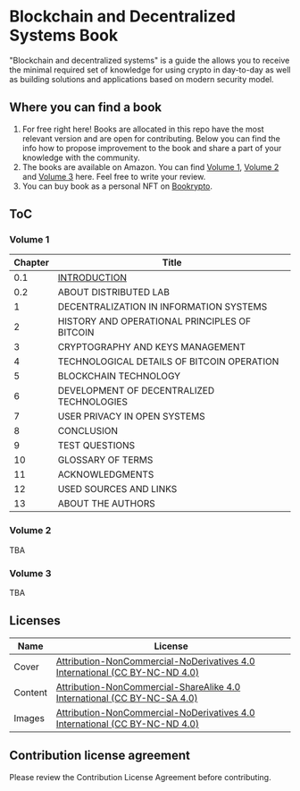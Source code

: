 # Blockchain and Decentralized Systems Book

"Blockchain and decentralized systems" is a guide the allows you to receive the minimal required set of knowledge for
using crypto in day-to-day as well as building solutions and applications based on modern security model.

## Where you can find a book

1. For free right here! Books are allocated in this repo have the most relevant version and are open for contributing. 
Below you can find the info how to propose improvement to the book and share a part of your knowledge with the 
community.
2. The books are available on Amazon. You can find 
[Volume 1](https://www.amazon.com/Blockchain-Decentralized-Systems-Pavel-Kravchenko/dp/6177634281), 
[Volume 2](https://www.amazon.com/Blockchain-Decentralized-Systems-three-volumes/dp/B08761ND71) and
[Volume 3](https://www.amazon.com/Blockchain-Decentralized-Systems-three-volumes/dp/6177634796) here. Feel free to write
your review.
3. You can buy book as a personal NFT on [Bookrypto](https://bookrypto.com/).

## ToC
### Volume 1
| Chapter | Title                                         |
|---------|-----------------------------------------------|
| 0.1     | [INTRODUCTION](https://gitlab.com/oleksandr.kurbatov/blockchain-and-decentralized-systems-book/-/blob/main/chapters/volume-1/01-introduction.md)                       |
| 0.2     | ABOUT DISTRIBUTED LAB                         |
| 1       | DECENTRALIZATION IN INFORMATION SYSTEMS       |
| 2       | HISTORY AND OPERATIONAL PRINCIPLES OF BITCOIN |
| 3       | CRYPTOGRAPHY AND KEYS MANAGEMENT              |
| 4       | TECHNOLOGICAL DETAILS OF BITCOIN OPERATION    |
| 5       | BLOCKCHAIN TECHNOLOGY                         |
| 6       | DEVELOPMENT OF DECENTRALIZED TECHNOLOGIES     |
| 7       | USER PRIVACY IN OPEN SYSTEMS                  |
| 8       | CONCLUSION                                    |
| 9       | TEST QUESTIONS                                |
| 10      | GLOSSARY OF TERMS                             |
| 11      | ACKNOWLEDGMENTS                               |
| 12      | USED SOURCES AND LINKS                        |
| 13      | ABOUT THE AUTHORS                             |

### Volume 2
TBA

### Volume 3
TBA

## Licenses
| Name    | License                                                                                                                            |
|---------|------------------------------------------------------------------------------------------------------------------------------------|
| Cover   | [Attribution-NonCommercial-NoDerivatives 4.0 International (CC BY-NC-ND 4.0)](https://creativecommons.org/licenses/by-nc-nd/4.0/)  |
| Content | [Attribution-NonCommercial-ShareAlike 4.0 International (CC BY-NC-SA 4.0)](https://creativecommons.org/licenses/by-nc-sa/4.0/)     |
| Images  | [Attribution-NonCommercial-NoDerivatives 4.0 International (CC BY-NC-ND 4.0)](https://creativecommons.org/licenses/by-nc-nd/4.0/)  |

## Contribution license agreement
Please review the Contribution License Agreement before contributing.
